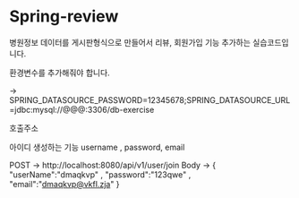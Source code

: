 # Spring-review
병원정보 데이터를 게시판형식으로 만들어서 리뷰, 회원가입 기능 추가하는 실습코드입니다.

환경변수를 추가해줘야 합니다.

-> SPRING_DATASOURCE_PASSWORD=12345678;SPRING_DATASOURCE_URL=jdbc:mysql://@@@:3306/db-exercise

호출주소

아이디 생성하는 기능 username , password, email

POST -> http://localhost:8080/api/v1/user/join
Body -> {
  "userName":"dmaqkvp" ,
  "password":"123qwe" ,
  "email":"dmaqkvp@vkfl.zja"
}
